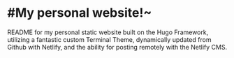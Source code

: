 # #My personal website!~

README for my personal static website built on the Hugo Framework, utilizing
a fantastic custom Terminal Theme, dynamically updated from Github with
Netlify, and the ability for posting remotely with the Netlify CMS.
